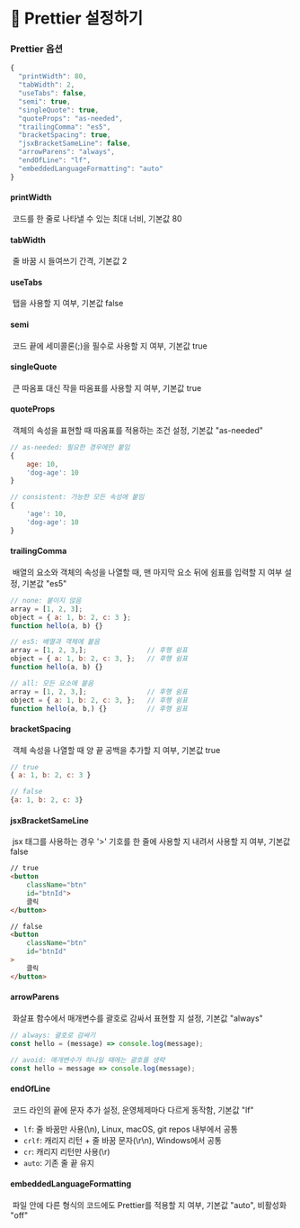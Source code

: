 

# 🌈 Prettier 설정하기

### Prettier 옵션

```javascript
{
  "printWidth": 80,
  "tabWidth": 2,
  "useTabs": false,
  "semi": true,
  "singleQuote": true,
  "quoteProps": "as-needed",
  "trailingComma": "es5",
  "bracketSpacing": true,
  "jsxBracketSameLine": false,
  "arrowParens": "always",
  "endOfLine": "lf",
  "embeddedLanguageFormatting": "auto"
}
```

#### printWidth

​	코드를 한 줄로 나타낼 수 있는 최대 너비, 기본값 80

#### tabWidth

​	줄 바꿈 시 들여쓰기 간격, 기본값 2

#### useTabs

​	탭을 사용할 지 여부, 기본값 false

#### semi

​	코드 끝에 세미콜론(;)을 필수로 사용할 지 여부, 기본값 true

#### singleQuote

​	큰 따옴표 대신 작을 따옴표를 사용할 지 여부, 기본값 true

#### quoteProps

​	객체의 속성을 표현할 때 따옴표를 적용하는 조건 설정, 기본값 "as-needed"

```javascript
// as-needed: 필요한 경우에만 붙임
{
    age: 10,
    'dog-age': 10
}

// consistent: 가능한 모든 속성에 붙임
{
    'age': 10,
    'dog-age': 10
}
```

#### trailingComma

​	배열의 요소와 객체의 속성을 나열할 때, 맨 마지막 요소 뒤에 쉼표를 입력할 지 여부 설정, 기본값 "es5"

```javascript
// none: 붙이지 않음
array = [1, 2, 3];
object = { a: 1, b: 2, c: 3 };
function hello(a, b) {}

// es5: 배열과 객체에 붙음
array = [1, 2, 3,];               // 후행 쉼표
object = { a: 1, b: 2, c: 3, };   // 후행 쉼표
function hello(a, b) {}

// all: 모든 요소에 붙음
array = [1, 2, 3,];               // 후행 쉼표
object = { a: 1, b: 2, c: 3, };   // 후행 쉼표
function hello(a, b,) {}          // 후행 쉼표
```

#### bracketSpacing

​	객체 속성을 나열할 때 양 끝 공백을 추가할 지 여부, 기본값 true

```javascript
// true
{ a: 1, b: 2, c: 3 }

// false
{a: 1, b: 2, c: 3}
```

#### jsxBracketSameLine

​	jsx 태그를 사용하는 경우 '>' 기호를 한 줄에 사용할 지 내려서 사용할 지 여부, 기본값 false

```html
// true
<button 
	className="btn"
	id="btnId">
    클릭
</button>

// false
<button 
	className="btn"
	id="btnId"
>
    클릭
</button>
```

#### arrowParens

​	화살표 함수에서 매개변수를 괄호로 감싸서 표현할 지 설정, 기본값 "always"

```javascript
// always: 괄호로 감싸기
const hello = (message) => console.log(message);

// avoid: 매개변수가 하나일 때에는 괄호를 생략
const hello = message => console.log(message);
```

#### endOfLine

​	코드 라인의 끝에 문자 추가 설정, 운영체제마다 다르게 동작함, 기본값 "lf"

- `lf`: 줄 바꿈만 사용(\n), Linux, macOS, git repos 내부에서 공통
- `crlf`: 캐리지 리턴 + 줄 바꿈 문자(\r\n), Windows에서 공통
- `cr`: 캐리지 리턴만 사용(\r)
- `auto`: 기존 줄 끝 유지

#### embeddedLanguageFormatting

​	파일 안에 다른 형식의 코드에도 Prettier를 적용할 지 여부, 기본값 "auto", 비활성화 "off"


